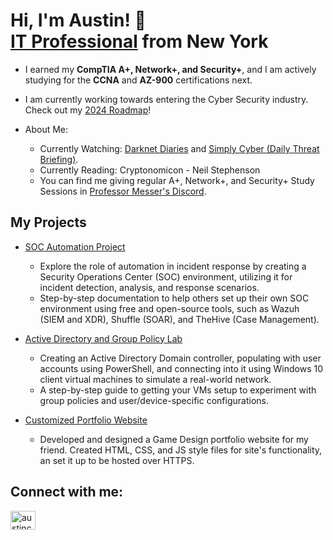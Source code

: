 <h1>Hi, I'm Austin! 👋 </br><a href="https://www.linkedin.com/in/austinscrouch/">IT Professional</a> from New York</h1>

- I earned my **CompTIA A+, Network+, and Security+**, and I am actively studying for the **CCNA** and **AZ-900** certifications next.
- I am currently working towards entering the Cyber Security industry. Check out my [2024 Roadmap](https://github.com/AustinCrouch296/CybersecurityRoadmap)!

- About Me:
  - Currently Watching: [Darknet Diaries](https://www.youtube.com/@JackRhysider) and [Simply Cyber (Daily Threat Briefing)](https://www.youtube.com/channel/UCG-48Ki-b6W_siaUkukJOSw)</a>.
  - Currently Reading: Cryptonomicon - Neil Stephenson
  - You can find me giving regular A+, Network+, and Security+ Study Sessions in [Professor Messer's Discord](https://www.professormesser.com/discord).

<h2>My Projects</h2>

- [SOC Automation Project](https://github.com/AustinCrouch296/SOCAutomationLab)
  - Explore the role of automation in incident response by creating a Security Operations Center (SOC) environment, utilizing it for incident detection, analysis, and response scenarios.
  - Step-by-step documentation to help others set up their own SOC environment using free and open-source tools, such as Wazuh (SIEM and XDR), Shuffle (SOAR), and TheHive (Case Management).

- [Active Directory and Group Policy Lab](https://github.com/AustinCrouch296/ActiveDirectoryLab)
  - Creating an Active Directory Domain controller, populating with user accounts using PowerShell, and connecting into it using Windows 10 client virtual machines to simulate a real-world network. </br>
  - A step-by-step guide to getting your VMs setup to experiment with group policies and user/device-specific configurations.

- [Customized Portfolio Website](https://github.com/AustinCrouch296/AustinCrouch296.github.io)
  -  Developed and designed a Game Design portfolio website for my friend. Created HTML, CSS, and JS style files for site's functionality, an set it up to be hosted over HTTPS.

<h2>Connect with me:</h3>
<p>
<a href="https://linkedin.com/in/austincrouch296" target="blank"><img align="center" src="https://raw.githubusercontent.com/rahuldkjain/github-profile-readme-generator/master/src/images/icons/Social/linked-in-alt.svg" alt="austincrouch296" height="30" width="40" /></a>
</p>
